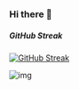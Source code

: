 ### Hi there 👋

##### GitHub Streak

[![GitHub Streak](https://github-readme-streak-stats.herokuapp.com?user=donxd&theme=merko&hide_border=true&date_format=j%2Fn%5B%2FY%5D)](https://git.io/streak-stats)

![img](https://www.myfreetextures.com/wp-content/uploads/2015/01/lots-of-grass-background-900x596.jpg)
